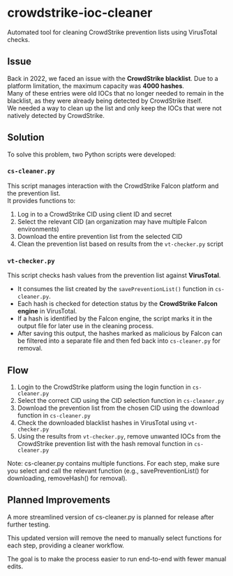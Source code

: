 # crowdstrike-ioc-cleaner
Automated tool for cleaning CrowdStrike prevention lists using VirusTotal checks.

## Issue
Back in 2022, we faced an issue with the **CrowdStrike blacklist**. Due to a platform limitation, the maximum capacity was **4000 hashes**.  
Many of these entries were old IOCs that no longer needed to remain in the blacklist, as they were already being detected by CrowdStrike itself.  
We needed a way to clean up the list and only keep the IOCs that were not natively detected by CrowdStrike.

## Solution
To solve this problem, two Python scripts were developed:

### `cs-cleaner.py`
This script manages interaction with the CrowdStrike Falcon platform and the prevention list.  
It provides functions to:
1. Log in to a CrowdStrike CID using client ID and secret  
2. Select the relevant CID (an organization may have multiple Falcon environments)  
3. Download the entire prevention list from the selected CID  
4. Clean the prevention list based on results from the `vt-checker.py` script  

### `vt-checker.py`
This script checks hash values from the prevention list against **VirusTotal**.  
- It consumes the list created by the `savePreventionList()` function in `cs-cleaner.py`.  
- Each hash is checked for detection status by the **CrowdStrike Falcon engine** in VirusTotal.  
- If a hash is identified by the Falcon engine, the script marks it in the output file for later use in the cleaning process.  
- After saving this output, the hashes marked as malicious by Falcon can be filtered into a separate file and then fed back into `cs-cleaner.py` for removal.

## Flow
1. Login to the CrowdStrike platform using the login function in `cs-cleaner.py`  
2. Select the correct CID using the CID selection function in `cs-cleaner.py`  
3. Download the prevention list from the chosen CID using the download function in `cs-cleaner.py`  
4. Check the downloaded blacklist hashes in VirusTotal using `vt-checker.py`  
5. Using the results from `vt-checker.py`, remove unwanted IOCs from the CrowdStrike prevention list with the hash removal function in `cs-cleaner.py`  

Note: cs-cleaner.py contains multiple functions.
For each step, make sure you select and call the relevant function (e.g., savePreventionList() for downloading, removeHash() for removal).

## Planned Improvements

A more streamlined version of cs-cleaner.py is planned for release after further testing.

This updated version will remove the need to manually select functions for each step, providing a cleaner workflow.

The goal is to make the process easier to run end-to-end with fewer manual edits.
